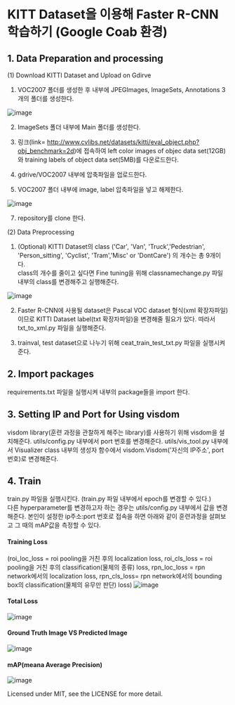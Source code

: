 # KITT Dataset을 이용해 Faster R-CNN 학습하기  (Google Coab 환경)

## 1. Data Preparation and processing 

(1) Download KITTI Dataset and Upload on Gdirve  

1. VOC2007 폴더를 생성한 후 내부에 JPEGImages, ImageSets, Annotations 3개의 폴더를 생성한다.  

![image](https://user-images.githubusercontent.com/69920975/122263210-2362c000-cf11-11eb-9ae1-d26932e05be6.png)

2. ImageSets 폴더 내부에 Main 폴더를 생성한다.

3. 링크(link= http://www.cvlibs.net/datasets/kitti/eval_object.php?obj_benchmark=2d)에 접속하여 left color images of objec data set(12GB)와 training labels of object data set(5MB)를 다운로드한다.  

4. gdrive/VOC2007 내부에 압축파일을 업로드한다. 

6. VOC2007 폴더 내부에 image, label 압축파일을 넣고 해제한다. 

![image](https://user-images.githubusercontent.com/69920975/122277916-6036b300-cf21-11eb-8cc2-9f23529d8510.png)

7. repository를 clone 한다.

(2) Data Preprocessing  

1. (Optional) KITTI Dataset의 class ('Car', 'Van', 'Truck','Pedestrian', 'Person_sitting', 'Cyclist', 'Tram','Misc' or 'DontCare') 의 개수는 총 9개이다.  
class의 개수를 줄이고 싶다면 Fine tuning을 위해 classnamechange.py 파일 내부의 class를 변경해주고 실행해준다.  

![image](https://user-images.githubusercontent.com/69920975/122277987-73e21980-cf21-11eb-8ccd-f91759339c24.png)

2. Faster R-CNN에 사용될 dataset은 Pascal VOC dataset 형식(xml 확장자파일)이므로 KITTI Dataset label(txt 확장자파일)을 변경해줄 필요가 있다.
따라서 txt_to_xml.py 파일을 실행해준다. 

3. trainval, test dataset으로 나누기 위해 ceat_train_test_txt.py 파일을 실행시켜준다. 

## 2. Import packages

requirements.txt 파일을 실행시켜 내부의 package들을 import 한다.

## 3. Setting IP and Port for Using visdom  

visdom library(훈련 과정을 관찰하게 해주는 library)를 사용하기 위해 visdom을 설치해준다.
utils/config.py 내부에서 port 번호를 변경해준다. 
utils/vis_tool.py 내부에서  Visualizer class 내부의 생성자 함수에서 visdom.Visdom('자신의 IP주소', port 번호)로 변경해준다.

## 4. Train  

train.py 파일을 실행시킨다. (train.py 파일 내부에서 epoch를 변경할 수 있다.)  
다른 hyperparameter를 변경하고자 하는 경우는 utils/config.py 내부에서 값을 변경해준다. 
본인이 설정한 ip주소:port 번호로 접속을 하면 아래와 같이 훈련과정을 살펴보고 그 때의 mAP값을 측정할 수 있다.   

#### Training Loss  
(roi_loc_loss = roi pooling을 거친 후의 localization loss, roi_cls_loss = roi pooling을 거친 후의 classification(물체의 종류) loss, rpn_loc_loss = rpn network에서의 localization loss, rpn_cls_loss= rpn network에서의 bounding box의 classification(물체의 유무만 판단) loss)
![image](https://user-images.githubusercontent.com/69920975/122257685-35416480-cf0b-11eb-9690-a9dace1d2373.png)  
  
#### Total Loss

![image](https://user-images.githubusercontent.com/69920975/122258688-4a6ac300-cf0c-11eb-8b21-91699b0e7dd7.png)

  
#### Ground Truth Image VS Predicted Image  

![image](https://user-images.githubusercontent.com/69920975/122258459-04adfa80-cf0c-11eb-9cc2-e76eb5038bd8.png)


#### mAP(meana Average Precision)  

![image](https://user-images.githubusercontent.com/69920975/122258755-5eaec000-cf0c-11eb-89eb-3fc429bfbfd0.png)

  




Licensed under MIT, see the LICENSE for more detail.


